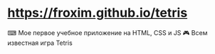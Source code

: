 # https://froxim.github.io/tetris
⌨ Мое первое учебное приложение на HTML, CSS и JS
🎮 Всем известная игра Tetris
